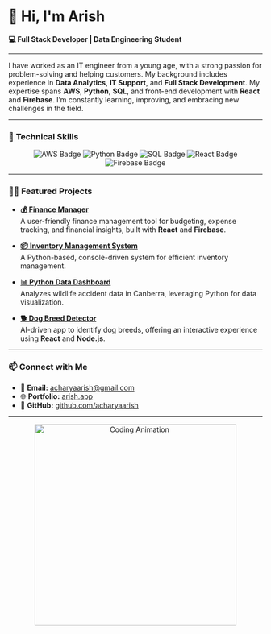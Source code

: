 # 👋 Hi, I'm **Arish**

**💻 Full Stack Developer | Data Engineering Student**

---

I have worked as an IT engineer from a young age, with a strong passion for problem-solving and helping customers. My background includes experience in **Data Analytics**, **IT Support**, and **Full Stack Development**. My expertise spans **AWS**, **Python**, **SQL**, and front-end development with **React** and **Firebase**. I’m constantly learning, improving, and embracing new challenges in the field.

---

### 🚀 **Technical Skills**

<p align="center">
  <img src="https://img.shields.io/badge/AWS-FF9900?style=for-the-badge&logo=amazonaws&logoColor=white" alt="AWS Badge" />
  <img src="https://img.shields.io/badge/Python-3776AB?style=for-the-badge&logo=python&logoColor=white" alt="Python Badge" />
  <img src="https://img.shields.io/badge/SQL-4479A1?style=for-the-badge&logo=postgresql&logoColor=white" alt="SQL Badge" />
  <img src="https://img.shields.io/badge/React-61DAFB?style=for-the-badge&logo=react&logoColor=black" alt="React Badge" />
  <img src="https://img.shields.io/badge/Firebase-FFCA28?style=for-the-badge&logo=firebase&logoColor=white" alt="Firebase Badge" />
</p>

---

### 🧑‍💻 **Featured Projects**


- **[💰 Finance Manager](https://github.com/acharyaarish/Finance-Manager)**  
   A user-friendly finance management tool for budgeting, expense tracking, and financial insights, built with **React** and **Firebase**.

- **[📦 Inventory Management System](https://github.com/acharyaarish/Inventory-Management)**  
   A Python-based, console-driven system for efficient inventory management.

- **[📊 Python Data Dashboard](https://github.com/acharyaarish/Python_Dashboard)**  
   Analyzes wildlife accident data in Canberra, leveraging Python for data visualization.

- **[🐕 Dog Breed Detector](https://github.com/acharyaarish/dog_breed_detector)**  
   AI-driven app to identify dog breeds, offering an interactive experience using **React** and **Node.js**.

---

### 📫 **Connect with Me**

- 📧 **Email:** [acharyaarish@gmail.com](mailto:acharyaarish@gmail.com)
- 🌐 **Portfolio:** [arish.app](https://arish.app)
- 🐙 **GitHub:** [github.com/acharyaarish](https://github.com/acharyaarish)
---

<p align="center">
  <img src="https://media.giphy.com/media/eNAsjO55tPbgaor7ma/giphy.gif" alt="Coding Animation" width="400" />
</p>

